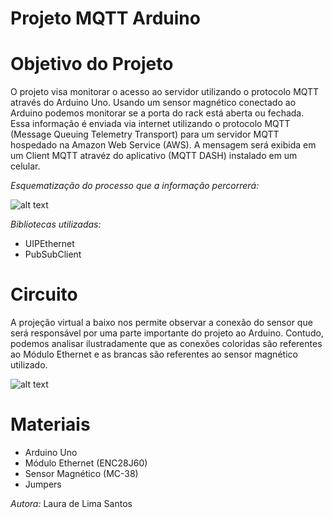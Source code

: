 # Projeto MQTT Arduino
# Objetivo do Projeto

O projeto visa monitorar o acesso ao servidor utilizando o protocolo MQTT através do Arduino Uno.  Usando  um sensor magnético conectado ao Arduino podemos  monitorar se  a porta  do rack está aberta ou fechada. Essa informação é enviada via internet  utilizando o protocolo MQTT (Message Queuing Telemetry Transport) para um servidor MQTT hospedado na Amazon Web Service (AWS). A mensagem será exibida em um Client MQTT  atravéz do aplicativo (MQTT DASH) instalado em um celular.

*_Esquematização do processo que a informação percorrerá:_*

![alt text](https://camo.githubusercontent.com/7beef2d4780d87a603d7de49b2da0467c8537dff96575b628a04bd4010ebb1cc/68747470733a2f2f692e696d6775722e636f6d2f4d576870586b562e706e67)

*_Bibliotecas utilizadas:_*
- UIPEthernet
- PubSubClient

# Circuito

A projeção virtual a baixo nos permite observar a conexão do sensor que será responsável por uma parte importante do projeto ao Arduino. Contudo, podemos analisar ilustradamente que as conexões coloridas são referentes ao Módulo Ethernet e as brancas são referentes ao sensor magnético utilizado.

![alt text](https://camo.githubusercontent.com/ad1da211b35b60b23fb095a64e76dc6504d0c3229e853bd82a69a4d5d27bbb88/68747470733a2f2f692e696d6775722e636f6d2f594947477453472e706e67)

# Materiais

- Arduino Uno
- Módulo Ethernet (ENC28J60)
- Sensor Magnético (MC-38)
- Jumpers

*_Autora:_* Laura de Lima Santos
